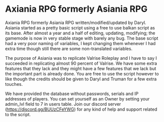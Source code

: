 
# Axiania RPG formerly Asiania RPG

Axiania RPG formerly Asiania RPG written/modified/updated by Daryl. Asiania started as a pretty basic script
using a free to use balkan script as its base. After almost a year and a half of editing, updating, modifying;
the gamemode is now in very stable stage with barely any bug. The base script had a very poor naming
of variables, I kept changing them whenever I had extra time though still there are some non-translated variables.

The purpose of Asiania was to replicate Valrise Roleplay and I have to say I succeeded in replicating
almost 90 percent of Valrise. We have some extra features that they lack and they might have a few features that
we lack but the important part is already done. You are free to use the script however to like though the credits
should be given to Daryl and Truman for a few extra touches.

We have provided the database without passwords, serials and IP addresses of players. You can set yourself as an Owner
by setting your admin_lvl field to 7 in users table. Join our discord server (https://discord.gg/BUUzCFeYWG) 
for any kind of help and support related to the script.
